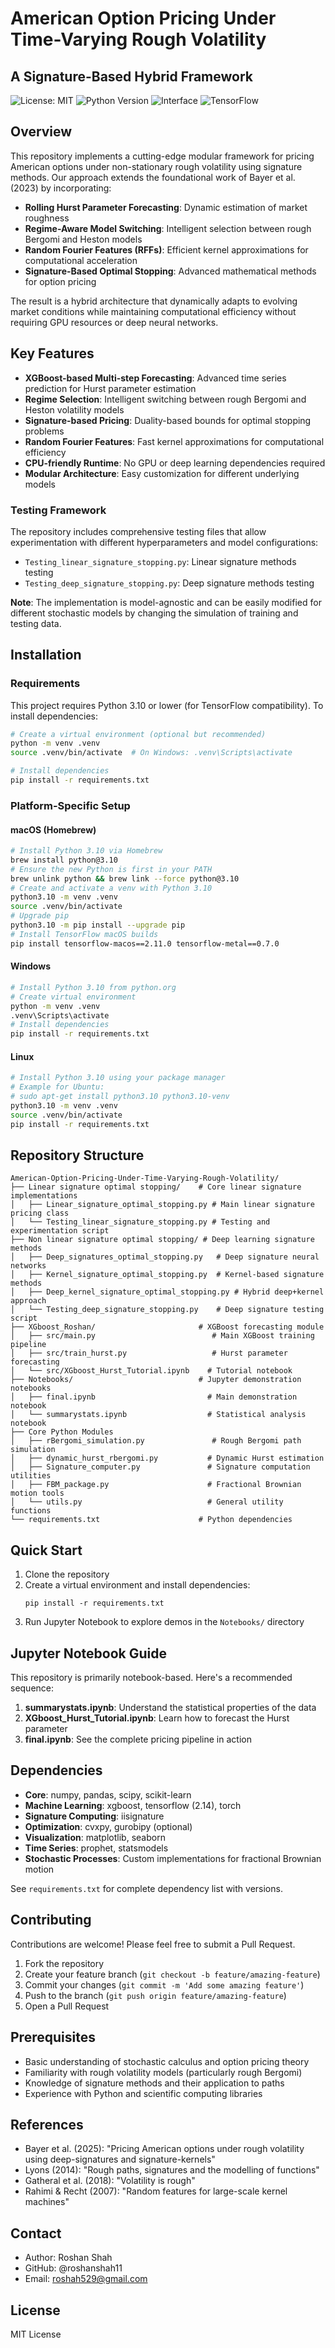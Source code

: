 # American Option Pricing Under Time-Varying Rough Volatility
## A Signature-Based Hybrid Framework

![License: MIT](https://img.shields.io/badge/License-MIT-yellow.svg)
![Python Version](https://img.shields.io/badge/python-≤3.10-blue)
![Interface](https://img.shields.io/badge/interface-Jupyter%20Notebook-orange)
![TensorFlow](https://img.shields.io/badge/TensorFlow-2.14-orange)

## Overview

This repository implements a cutting-edge modular framework for pricing American options under non-stationary rough volatility using signature methods. Our approach extends the foundational work of Bayer et al. (2023) by incorporating:

- **Rolling Hurst Parameter Forecasting**: Dynamic estimation of market roughness
- **Regime-Aware Model Switching**: Intelligent selection between rough Bergomi and Heston models
- **Random Fourier Features (RFFs)**: Efficient kernel approximations for computational acceleration
- **Signature-Based Optimal Stopping**: Advanced mathematical methods for option pricing

The result is a hybrid architecture that dynamically adapts to evolving market conditions while maintaining computational efficiency without requiring GPU resources or deep neural networks.

## Key Features

- **XGBoost-based Multi-step Forecasting**: Advanced time series prediction for Hurst parameter estimation
- **Regime Selection**: Intelligent switching between rough Bergomi and Heston volatility models
- **Signature-based Pricing**: Duality-based bounds for optimal stopping problems
- **Random Fourier Features**: Fast kernel approximations for computational efficiency
- **CPU-friendly Runtime**: No GPU or deep learning dependencies required
- **Modular Architecture**: Easy customization for different underlying models

### Testing Framework

The repository includes comprehensive testing files that allow experimentation with different hyperparameters and model configurations:

- `Testing_linear_signature_stopping.py`: Linear signature methods testing
- `Testing_deep_signature_stopping.py`: Deep signature methods testing

**Note**: The implementation is model-agnostic and can be easily modified for different stochastic models by changing the simulation of training and testing data.

## Installation

### Requirements

This project requires Python 3.10 or lower (for TensorFlow compatibility). To install dependencies:

```bash
# Create a virtual environment (optional but recommended)
python -m venv .venv
source .venv/bin/activate  # On Windows: .venv\Scripts\activate

# Install dependencies
pip install -r requirements.txt
```

### Platform-Specific Setup

#### macOS (Homebrew)
```bash
# Install Python 3.10 via Homebrew
brew install python@3.10
# Ensure the new Python is first in your PATH
brew unlink python && brew link --force python@3.10
# Create and activate a venv with Python 3.10
python3.10 -m venv .venv
source .venv/bin/activate
# Upgrade pip
python3.10 -m pip install --upgrade pip
# Install TensorFlow macOS builds
pip install tensorflow-macos==2.11.0 tensorflow-metal==0.7.0
```

#### Windows
```bash
# Install Python 3.10 from python.org
# Create virtual environment
python -m venv .venv
.venv\Scripts\activate
# Install dependencies
pip install -r requirements.txt
```

#### Linux
```bash
# Install Python 3.10 using your package manager
# Example for Ubuntu:
# sudo apt-get install python3.10 python3.10-venv
python3.10 -m venv .venv
source .venv/bin/activate
pip install -r requirements.txt
```

## Repository Structure
```
American-Option-Pricing-Under-Time-Varying-Rough-Volatility/
├── Linear signature optimal stopping/    # Core linear signature implementations
│   ├── Linear_signature_optimal_stopping.py # Main linear signature pricing class
│   └── Testing_linear_signature_stopping.py # Testing and experimentation script
├── Non linear signature optimal stopping/ # Deep learning signature methods
│   ├── Deep_signatures_optimal_stopping.py   # Deep signature neural networks
│   ├── Kernel_signature_optimal_stopping.py  # Kernel-based signature methods
│   ├── Deep_kernel_signature_optimal_stopping.py # Hybrid deep+kernel approach
│   └── Testing_deep_signature_stopping.py    # Deep signature testing script
├── XGboost_Roshan/                       # XGBoost forecasting module
│   ├── src/main.py                          # Main XGBoost training pipeline
│   ├── src/train_hurst.py                   # Hurst parameter forecasting
│   └── src/XGboost_Hurst_Tutorial.ipynb    # Tutorial notebook
├── Notebooks/                            # Jupyter demonstration notebooks
│   ├── final.ipynb                         # Main demonstration notebook
│   └── summarystats.ipynb                  # Statistical analysis notebook
├── Core Python Modules
│   ├── rBergomi_simulation.py               # Rough Bergomi path simulation
│   ├── dynamic_hurst_rbergomi.py           # Dynamic Hurst estimation
│   ├── Signature_computer.py               # Signature computation utilities
│   ├── FBM_package.py                      # Fractional Brownian motion tools
│   └── utils.py                            # General utility functions
└── requirements.txt                      # Python dependencies
```

## Quick Start
1. Clone the repository
2. Create a virtual environment and install dependencies:
   ```
   pip install -r requirements.txt
   ```
3. Run Jupyter Notebook to explore demos in the `Notebooks/` directory

## Jupyter Notebook Guide
This repository is primarily notebook-based. Here's a recommended sequence:
1. **summarystats.ipynb**: Understand the statistical properties of the data
2. **XGboost_Hurst_Tutorial.ipynb**: Learn how to forecast the Hurst parameter
3. **final.ipynb**: See the complete pricing pipeline in action

## Dependencies
- **Core**: numpy, pandas, scipy, scikit-learn
- **Machine Learning**: xgboost, tensorflow (2.14), torch
- **Signature Computing**: iisignature
- **Optimization**: cvxpy, gurobipy (optional)
- **Visualization**: matplotlib, seaborn
- **Time Series**: prophet, statsmodels
- **Stochastic Processes**: Custom implementations for fractional Brownian motion

See `requirements.txt` for complete dependency list with versions.

## Contributing
Contributions are welcome! Please feel free to submit a Pull Request.

1. Fork the repository
2. Create your feature branch (`git checkout -b feature/amazing-feature`)
3. Commit your changes (`git commit -m 'Add some amazing feature'`)
4. Push to the branch (`git push origin feature/amazing-feature`)
5. Open a Pull Request

## Prerequisites
- Basic understanding of stochastic calculus and option pricing theory
- Familiarity with rough volatility models (particularly rough Bergomi)
- Knowledge of signature methods and their application to paths
- Experience with Python and scientific computing libraries

## References
- Bayer et al. (2025): "Pricing American options under rough volatility
using deep-signatures and signature-kernels"
- Lyons (2014): "Rough paths, signatures and the modelling of functions"
- Gatheral et al. (2018): "Volatility is rough"
- Rahimi & Recht (2007): "Random features for large-scale kernel machines"

## Contact
- Author: Roshan Shah
- GitHub: @roshanshah11
- Email: roshah529@gmail.com

## License
MIT License
